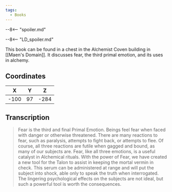 ```yaml
---
tags:
  - Books
---
```


--8<-- "spoiler.md"

--8<-- "LD_spoiler.md"

This book can be found in a chest in the Alchemist Coven building in [[Maen's Domain]]. It discusses fear, the third primal emotion, and its uses in alchemy.

## Coordinates
| **X** | **Y** | **Z** |
| :---: | :---: | :---: |
| -100  |  97   | -284  |

## Transcription
> Fear is the third and final Primal Emotion. Beings feel fear when faced with danger or otherwise threatened. There are many reactions to fear, such as paralysis, attempts to fight back, or attempts to flee. Of course, all three reactions are futile when gagged and bound, as many of our subjects are. Fear, like all three emotions, is a useful catalyst in Alchemical rituals. With the power of Fear, we have created a new tool for the Talon to assist in keeping the mortal vermin in check. This serum can be administered at range and will put the subject into shock, able only to speak the truth when interrogated. The lingering psychological effects on the subjects are not ideal, but such a powerful tool is worth the consequences.
